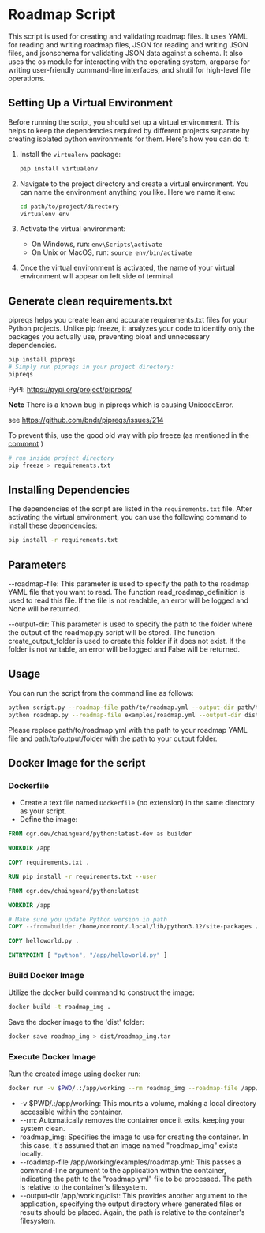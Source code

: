 # Roadmap Script

This script is used for creating and validating roadmap files. It uses YAML for reading and writing roadmap files, JSON for reading and writing JSON files, and jsonschema for validating JSON data against a schema. It also uses the os module for interacting with the operating system, argparse for writing user-friendly command-line interfaces, and shutil for high-level file operations.

## Setting Up a Virtual Environment

Before running the script, you should set up a virtual environment. This helps to keep the dependencies required by different projects separate by creating isolated python environments for them. Here's how you can do it:

1. Install the `virtualenv` package:
    ```bash
    pip install virtualenv
    ```

2. Navigate to the project directory and create a virtual environment. You can name the environment anything you like. Here we name it `env`:
    ```bash
    cd path/to/project/directory
    virtualenv env
    ```

3. Activate the virtual environment:
    - On Windows, run: `env\Scripts\activate`
    - On Unix or MacOS, run: `source env/bin/activate`

4. Once the virtual environment is activated, the name of your virtual environment will appear on left side of terminal.

## Generate clean requirements.txt

pipreqs helps you create lean and accurate requirements.txt files for your Python projects. Unlike pip freeze, it analyzes your code to identify only the packages you actually use, preventing bloat and unnecessary dependencies.

```bash
pip install pipreqs
# Simply run pipreqs in your project directory:
pipreqs
```

PyPI: https://pypi.org/project/pipreqs/

**Note** 
There is a known bug in pipreqs which is causing UnicodeError.

see https://github.com/bndr/pipreqs/issues/214

To prevent this, use the good old way with pip freeze (as mentioned in the [comment](https://github.com/bndr/pipreqs/issues/214#issuecomment-1903770050) )

```bash
# run inside project directory
pip freeze > requirements.txt
```
## Installing Dependencies

The dependencies of the script are listed in the `requirements.txt` file. After activating the virtual environment, you can use the following command to install these dependencies:

```bash
pip install -r requirements.txt
```

## Parameters
--roadmap-file: This parameter is used to specify the path to the roadmap YAML file that you want to read. The function read_roadmap_definition is used to read this file. If the file is not readable, an error will be logged and None will be returned.

--output-dir: This parameter is used to specify the path to the folder where the output of the roadmap.py script will be stored. The function create_output_folder is used to create this folder if it does not exist. If the folder is not writable, an error will be logged and False will be returned.

## Usage
You can run the script from the command line as follows:

```bash
python script.py --roadmap-file path/to/roadmap.yml --output-dir path/to/output/folder
python roadmap.py --roadmap-file examples/roadmap.yml --output-dir dist
```

Please replace path/to/roadmap.yml with the path to your roadmap YAML file and path/to/output/folder with the path to your output folder.

## Docker Image for the script

### Dockerfile

* Create a text file named `Dockerfile` (no extension) in the same directory as your script.
* Define the image:

```dockerfile
FROM cgr.dev/chainguard/python:latest-dev as builder

WORKDIR /app

COPY requirements.txt .

RUN pip install -r requirements.txt --user

FROM cgr.dev/chainguard/python:latest

WORKDIR /app

# Make sure you update Python version in path
COPY --from=builder /home/nonroot/.local/lib/python3.12/site-packages /home/nonroot/.local/lib/python3.12/site-packages

COPY helloworld.py .

ENTRYPOINT [ "python", "/app/helloworld.py" ]
```

### Build Docker Image

Utilize the docker build command to construct the image:
```Bash
docker build -t roadmap_img .
```

Save the docker image to the 'dist' folder:
```Bash
docker save roadmap_img > dist/roadmap_img.tar
```

### Execute Docker Image

Run the created image using docker run:

```Bash
docker run -v $PWD/.:/app/working --rm roadmap_img --roadmap-file /app/working/examples/roadmap.yml  --output-dir /app/working/dist
```

* -v $PWD/.:/app/working: This mounts a volume, making a local directory accessible within the container.
* --rm: Automatically removes the container once it exits, keeping your system clean.
* roadmap_img: Specifies the image to use for creating the container. In this case, it's assumed that an image named "roadmap_img" exists locally.
* --roadmap-file /app/working/examples/roadmap.yml: This passes a command-line argument to the application within the container, indicating the path to the "roadmap.yml" file to be processed. The path is relative to the container's filesystem.
* --output-dir /app/working/dist: This provides another argument to the application, specifying the output directory where generated files or results should be placed. Again, the path is relative to the container's filesystem.
